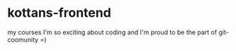 # kottans-frontend
my courses
I'm so exciting about coding and I'm proud to be the part of git-coomunity =)
